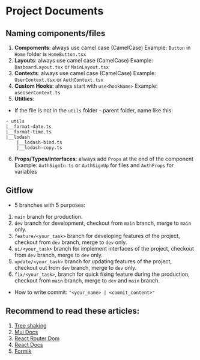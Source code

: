 # Project Documents

## Naming components/files

1. **Compoments**: always use camel case (CamelCase)
   Example: `Button` in `Home` folder is `HomeButton.tsx`
2. **Layouts**: always use camel case (CamelCase)
   Example: `DasboardLayout.tsx` or `MainLayout.tsx`
3. **Contexts**: always use camel case (CamelCase)
   Example: `UserContext.tsx` or `AuthContext.tsx`
4. **Custom Hooks**: always start with `use<hookName>`
   Example: `useUserContext.ts`
5. **Utitlies**:

- If the file is not in the `utils` folder - parent folder, name like this:

```
- utils
|__format-date.ts
|__format-time.ts
|__lodash
    |__lodash-bind.ts
    |__lodash-copy.ts
```

6. **Props/Types/Interfaces**: always add `Props` at the end of the component
   Example: `AuthSignIn.ts` or `AuthSignUp` for files and `AuthProps` for variables

## Gitflow

- 5 branches with 5 purposes:

1. `main` branch for production.
2. `dev` branch for development, checkout from `main` branch, merge to `main` only.
3. `feature/<your_task>` branch for developing features of the project, checkout from `dev` branch, merge to `dev` only.
4. `ui/<your_task>` branch for implement interfaces of the project, checkout from `dev` branch, merge to `dev` only.
5. `update/<your_task>` branch for updating features of the project, checkout out from `dev` branch, merge to `dev` only.
6. `fix/<your_task>`, branch for quick fixing feature during the production, checkout from `main` branch, merge to `dev` and `main` branch.

- How to write commit: `"<your_name> | <commit_content>"`

## Recommend to read these articles:

1. [Tree shaking](https://nkthanh.dev/posts/tree-shaking)
2. [Mui Docs](https://mui.com/material-ui/getting-started/)
3. [React Router Dom](https://reactrouter.com/en/main)
4. [React Docs](https://react.dev/learn)
5. [Formik](https://formik.org/docs/overview)
